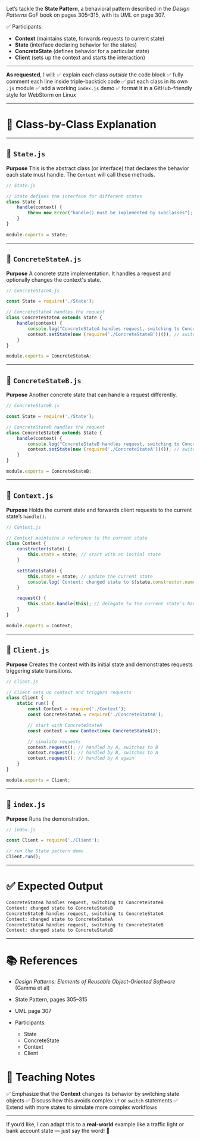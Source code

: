 Let’s tackle the **State Pattern**, a behavioral pattern described in the *Design Patterns* GoF book on pages 305–315, with its UML on page 307.

✅ Participants:

* **Context** (maintains state, forwards requests to current state)
* **State** (interface declaring behavior for the states)
* **ConcreteState** (defines behavior for a particular state)
* **Client** (sets up the context and starts the interaction)

---

**As requested**, I will:
✅ explain each class *outside* the code block
✅ fully comment each line inside triple-backtick code
✅ put each class in its own `.js` module
✅ add a working `index.js` demo
✅ format it in a GitHub-friendly style for WebStorm on Linux

---

# 🧩 Class-by-Class Explanation

---

## 🧩 `State.js`

**Purpose**
This is the abstract class (or interface) that declares the behavior each state must handle. The `Context` will call these methods.

```javascript
// State.js

// State defines the interface for different states
class State {
    handle(context) {
        throw new Error("handle() must be implemented by subclasses");
    }
}

module.exports = State;
```

---

## 🧩 `ConcreteStateA.js`

**Purpose**
A concrete state implementation. It handles a request and optionally changes the context's state.

```javascript
// ConcreteStateA.js

const State = require('./State');

// ConcreteStateA handles the request
class ConcreteStateA extends State {
    handle(context) {
        console.log("ConcreteStateA handles request, switching to ConcreteStateB");
        context.setState(new (require('./ConcreteStateB'))()); // switch to B
    }
}

module.exports = ConcreteStateA;
```

---

## 🧩 `ConcreteStateB.js`

**Purpose**
Another concrete state that can handle a request differently.

```javascript
// ConcreteStateB.js

const State = require('./State');

// ConcreteStateB handles the request
class ConcreteStateB extends State {
    handle(context) {
        console.log("ConcreteStateB handles request, switching to ConcreteStateA");
        context.setState(new (require('./ConcreteStateA'))()); // switch to A
    }
}

module.exports = ConcreteStateB;
```

---

## 🧩 `Context.js`

**Purpose**
Holds the current state and forwards client requests to the current state’s `handle()`.

```javascript
// Context.js

// Context maintains a reference to the current state
class Context {
    constructor(state) {
        this.state = state; // start with an initial state
    }

    setState(state) {
        this.state = state; // update the current state
        console.log(`Context: changed state to ${state.constructor.name}`);
    }

    request() {
        this.state.handle(this); // delegate to the current state's handle
    }
}

module.exports = Context;
```

---

## 👤 `Client.js`

**Purpose**
Creates the context with its initial state and demonstrates requests triggering state transitions.

```javascript
// Client.js

// Client sets up context and triggers requests
class Client {
    static run() {
        const Context = require('./Context');
        const ConcreteStateA = require('./ConcreteStateA');

        // start with ConcreteStateA
        const context = new Context(new ConcreteStateA());

        // simulate requests
        context.request(); // handled by A, switches to B
        context.request(); // handled by B, switches to A
        context.request(); // handled by A again
    }
}

module.exports = Client;
```

---

## 🚀 `index.js`

**Purpose**
Runs the demonstration.

```javascript
// index.js

const Client = require('./Client');

// run the State pattern demo
Client.run();
```

---

# ✅ Expected Output

```bash
ConcreteStateA handles request, switching to ConcreteStateB
Context: changed state to ConcreteStateB
ConcreteStateB handles request, switching to ConcreteStateA
Context: changed state to ConcreteStateA
ConcreteStateA handles request, switching to ConcreteStateB
Context: changed state to ConcreteStateB
```

---

# 📚 References

* *Design Patterns: Elements of Reusable Object-Oriented Software* (Gamma et al)
* State Pattern, pages 305–315
* UML page 307
* Participants:

  * State
  * ConcreteState
  * Context
  * Client


# 🧠 Teaching Notes

✅ Emphasize that the **Context** changes its behavior by switching state objects
✅ Discuss how this avoids complex `if` or `switch` statements
✅ Extend with more states to simulate more complex workflows

---

If you’d like, I can adapt this to a **real-world** example like a traffic light or bank account state — just say the word! 🚀

